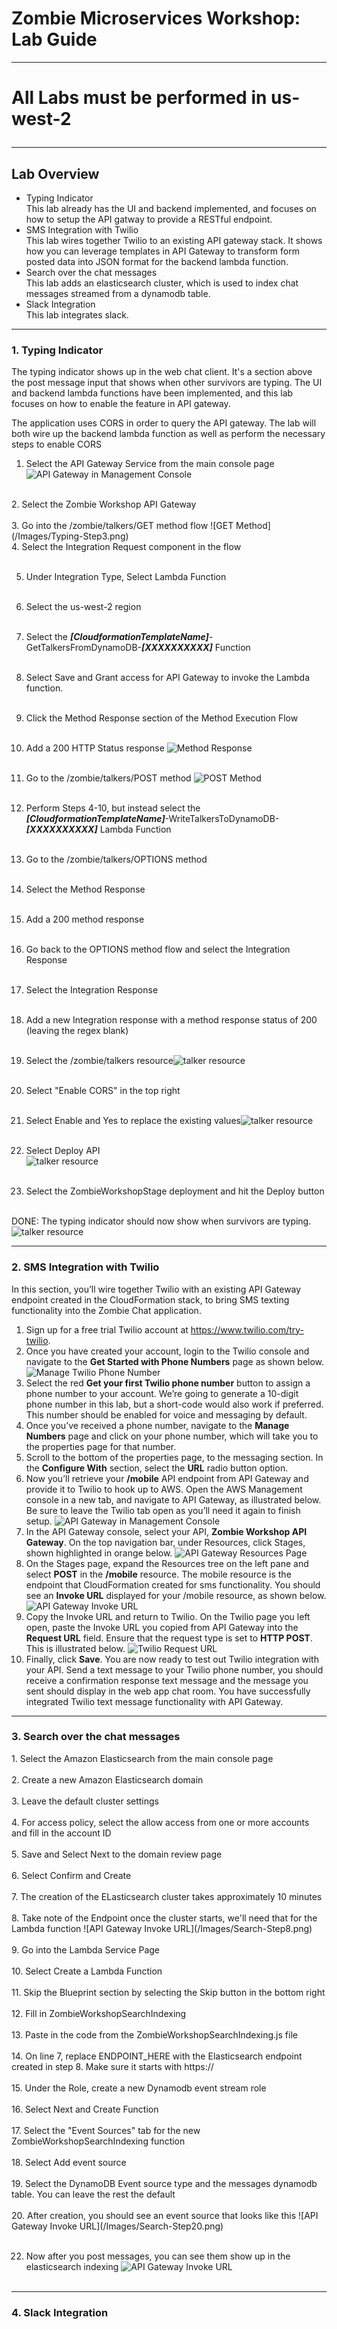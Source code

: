 <h1>Zombie Microservices Workshop: Lab Guide</h1>
<hr>
<h1>All Labs must be performed in us-west-2
<hr>
<h2>Lab Overview</h2>
  <ul>
    <li>Typing Indicator<br/>
        This lab already has the UI and backend implemented, and focuses on how to setup the API gatway to provide a RESTful endpoint.</li>
    <li>SMS Integration with Twilio<br/>
        This lab wires together Twilio to an existing API gateway stack.  It shows how you can leverage templates in API Gateway to transform form posted data into JSON format for the backend lambda function.</li>
    <li>Search over the chat messages<br/>
        This lab adds an elasticsearch cluster, which is used to index chat messages streamed from a dynamodb table.</li>
    <li>Slack Integration<br/>
        This lab integrates slack.</li>
  </ul>
<hr/>
<h3>1. Typing Indicator</h3>
<p>The typing indicator shows up in the web chat client.  It's a section above the post message input that shows when other survivors are typing.  The UI and backend lambda functions have been implemented, and this lab focuses on how to enable the feature in API gateway.</p>
<p> The application uses CORS in order to query the API gateway.  The lab will both wire up the backend lambda function as well as perform the necessary steps to enable CORS</p>

1. Select the API Gateway Service from the main console page
![API Gateway in Management Console](/Images/Typing-Step1.png)
<br/>
2. Select the Zombie Workshop API Gateway<br/>
<br/>
3. Go into the /zombie/talkers/GET method flow
![GET Method](/Images/Typing-Step3.png)
<br/>
4. Select the Integration Request component in the flow<br/><br/>

5. Under Integration Type, Select Lambda Function<br/><br/>

6. Select the us-west-2 region<br/><br/>

7. Select the <b><i>[CloudformationTemplateName]</i></b>-GetTalkersFromDynamoDB-<b><i>[XXXXXXXXXX]</i></b> Function<br/><br/>

8. Select Save and Grant access for API Gateway to invoke the Lambda function.<br/><br/>

9. Click the Method Response section of the Method Execution Flow<br/><br/>

10. Add a 200 HTTP Status response
    ![Method Response](/Images/Typing-Step10.png)
<br/><br/>
11. Go to the /zombie/talkers/POST method
    ![POST Method](/Images/Typing-Step11.png)
<br/><br/>
12. Perform Steps 4-10, but instead select the <b><i>[CloudformationTemplateName]</i></b>-WriteTalkersToDynamoDB-<b><i>[XXXXXXXXXX]</i></b> Lambda Function<br/><br/>
13. Go to the /zombie/talkers/OPTIONS method<br/><br/>
14. Select the Method Response<br/><br/>
15. Add a 200 method response<br/><br/>
16. Go back to the OPTIONS method flow and select the Integration Response<br/><br/>
17. Select the Integration Response<br/><br/>
18. Add a new Integration response with a method response status of 200 (leaving the regex blank)<br/><br/>
19. Select the /zombie/talkers resource![talker resource](/Images/Typing-Step19.png)<br/><br/>
20. Select "Enable CORS" in the top right<br/><br/>
21. Select Enable and Yes to replace the existing values![talker resource](/Images/Typing-Step21.png)<br/><br/>
22. Select Deploy API<br/>![talker resource](/Images/Typing-Step22.png)<br/><br/>
23. Select the ZombieWorkshopStage deployment and hit the Deploy button<br/><br/>

DONE: The typing indicator should now show when survivors are typing.
![talker resource](/Images/Typing-Done.png)


<hr/>
<h3>2. SMS Integration with Twilio</h3>
<p>In this section, you’ll wire together Twilio with an existing API Gateway endpoint created in the CloudFormation stack, to bring SMS texting functionality into the Zombie Chat application.</p>

1. Sign up for a free trial Twilio account at https://www.twilio.com/try-twilio.
2. Once you have created your account, login to the Twilio console and navigate to the **Get Started with Phone Numbers** page as shown below. ![Manage Twilio Phone Number](/Images/Twilio-Step2.png)
3. Select the red **Get your first Twilio phone number** button to assign a phone number to your account. We’re going to generate a 10-digit phone number in this lab, but a short-code would also work if preferred. This number should be enabled for voice and messaging by default.
4. Once you’ve received a phone number, navigate to the **Manage Numbers** page and click on your phone number, which will take you to the properties page for that number.
5. Scroll to the bottom of the properties page, to the messaging section. In the **Configure With** section, select the **URL** radio button option.
6. Now you’ll retrieve your **/mobile** API endpoint from API Gateway and provide it to Twilio to hook up to AWS. Open the AWS Management console in a new tab, and navigate to API Gateway, as illustrated below. Be sure to leave the Twilio tab open as you’ll need it again to finish setup. ![API Gateway in Management Console](/Images/Twilio-Step6.png)
7. In the API Gateway console, select your API, **Zombie Workshop API Gateway**. On the top navigation bar, under Resources, click Stages, shown highlighted in orange below. ![API Gateway Resources Page](/Images/Twilio-Step7.png)
8. On the Stages page, expand the Resources tree on the left pane and select **POST** in the **/mobile** resource. The mobile resource is the endpoint that CloudFormation created for sms functionality. You should see an **Invoke URL** displayed for your /mobile resource, as shown below. ![API Gateway Invoke URL](/Images/Twilio-Step8.png)
9. Copy the Invoke URL and return to Twilio. On the Twilio page you left open, paste the Invoke URL you copied from API Gateway into the **Request URL** field. Ensure that the request type is set to **HTTP POST**. This is illustrated below. ![Twilio Request URL](/Images/Twilio-Step9.png)
10. Finally, click **Save**. You are now ready to test out Twilio integration with your API. Send a text message to your Twilio phone number, you should receive a confirmation response text message and the message you sent should display in the web app chat room. You have successfully integrated Twilio text message functionality with API Gateway.

<hr/>
<h3>3. Search over the chat messages</h3>
1. Select the Amazon Elasticsearch from the main console page<br/><br/>
2. Create a new Amazon Elasticsearch domain<br/><br/>
3. Leave the default cluster settings<br/><br/>
4. For access policy, select the allow access from one or more accounts and fill in the account ID<br/><br/>
5. Save and Select Next to the domain review page<br/><br/>
6. Select Confirm and Create<br/><br/>
7. The creation of the ELasticsearch cluster takes approximately 10 minutes<br/><br/>
8. Take note of the Endpoint once the cluster starts,  we'll need that for the Lambda function ![API Gateway Invoke URL](/Images/Search-Step8.png)<br/><br/>
9. Go into the Lambda Service Page<br/><br/>
10. Select Create a Lambda Function<br/><br/>
11. Skip the Blueprint section by selecting the Skip button in the bottom right<br/><br/>
12. Fill in ZombieWorkshopSearchIndexing<br/><br/>
13. Paste in the code from the ZombieWorkshopSearchIndexing.js file<br/><br/>
14. On line 7, replace ENDPOINT_HERE with the Elasticsearch endpoint created in step 8.  Make sure it starts with https://<br/><br/>
15. Under the Role, create a new Dynamodb event stream role<br/><br/>
16. Select Next and Create Function<br/><br/>
17. Select the "Event Sources" tab for the new ZombieWorkshopSearchIndexing function<br/><br/>
18. Select Add event source<br/><br/>
19. Select the DynamoDB Event source type and the messages dynamodb table.  You can leave the rest the default<br/><br/>
20. After creation, you should see an event source that looks like this ![API Gateway Invoke URL](/Images/Search-Step20.png)<br/><br/>

22. Now after you post messages,  you can see them show up in the elasticsearch indexing ![API Gateway Invoke URL](/Images/Search-Done.png)<br/><br/>



<hr/>
<h3>4. Slack Integration</h3>
